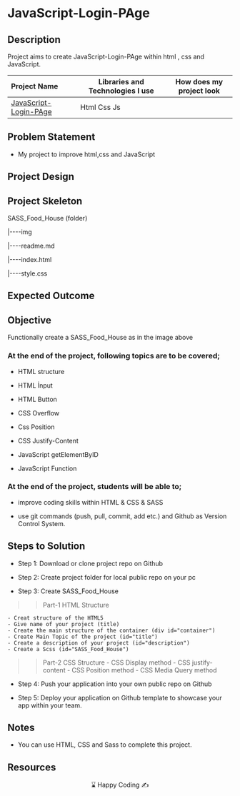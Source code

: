 # JavaScript-Login-PAge

## Description
Project aims to create JavaScript-Login-PAge within html , css and JavaScript.

  Project Name       |Libraries and Technologies I use     |How does my project look   
:-------------------------|-------------------------|-------------------------
[JavaScript-Login-PAge]()| Html Css Js |


## Problem Statement
- My project to improve html,css and JavaScript

## Project Design


## Project Skeleton 


SASS_Food_House (folder)


|----img

|----readme.md      

|----index.html  

|----style.css



## Expected Outcome

## Objective

Functionally create a SASS_Food_House as in the image above

### At the end of the project, following topics are to be covered;

- HTML structure

- HTML İnput

- HTML Button

- CSS Overflow

- Css Position 

- CSS Justify-Content

- JavaScript getElementByID

- JavaScript Function
### At the end of the project, students will be able to;

- improve coding skills within HTML & CSS & SASS

- use git commands (push, pull, commit, add etc.) and Github as Version Control System.

## Steps to Solution
  
- Step 1: Download or clone project repo on Github 

- Step 2: Create project folder for local public repo on your pc

- Step 3: Create SASS_Food_House

>>Part-1 HTML Structure

	- Creat structure of the HTML5
	- Give name of your project (title)
	- Create the main structure of the container (div id="container")
	- Create Main Topic of the project (id="title")
	- Create a description of your project (id="description")
	- Create a Scss (id="SASS_Food_House")
	

>>Part-2 CSS Structure
	- CSS Display method
	- CSS justify-content
	- CSS Position method
	- CSS Media Query method

- Step 4: Push your application into your own public repo on Github

- Step 5: Deploy your application on Github template to showcase your app within your team.

## Notes

- You can use HTML, CSS and Sass to complete this project.

## Resources



<center> &#8987; Happy Coding  &#9997; </center>



<br/>
<div align='center'>
